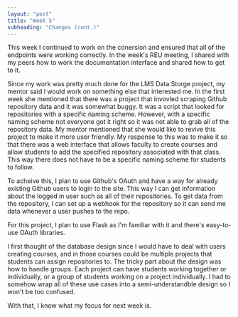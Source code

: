 ```yaml
---
layout: "post"
title: "Week 5"
subheading: "Changes (cont.)"
---
```


This week I continued to work on the conersion and ensured that all of the endpoints were working correctly. In the week's REU meeting, I shared with my peers how to work the documentation interface and shared how to get to it.

Since my work was pretty much done for the LMS Data Storge project, my mentor said I would work on something else that interested me.
In the first week she mentioned that there was a project that invovled scraping Github repository data and it was somewhat buggy.
It was a script that looked for repositories with a specific naming scheme.
However, with a specific naming scheme not everyone got it right so it was not able to grab all of the repository data.
My mentor mentioned that she would like to revive this project to make it more user friendly.
My response to this was to make it so that there was a web interface that allows faculty to create courses and allow students to add the specified repository associated with that class.
This way there does not have to be a specific naming scheme for students to follow.

To acheive this, I plan to use Github's OAuth and have a way for already existing Github users to login to the site.
This way I can get information about the logged in user such as all of their repositories.
To get data from the repository, I can set up a webhook for the repository so it can send me data whenever a user pushes to the repo.

For this project, I plan to use Flask as I'm familiar with it and there's easy-to-use OAuth libraries.

I first thought of the database design since I would have to deal with users creating courses, and in those courses could be multiple projects that students can assign repositories to.
The tricky part about the design was how to handle groups.
Each project can have students working together or individually, or a group of students working on a project individually.
I had to somehow wrap all of these use cases into a semi-understandble design so I won't be too confused.

With that, I know what my focus for next week is.
